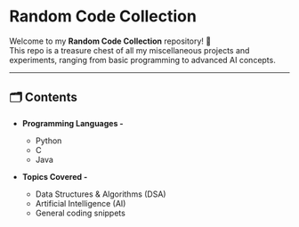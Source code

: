 # Random Code Collection

Welcome to my **Random Code Collection** repository! 🚀  
This repo is a treasure chest of all my miscellaneous projects and experiments, ranging from basic programming to advanced AI concepts.  

---

## 🗂️ Contents
- **Programming Languages -**  
  - Python  
  - C  
  - Java  

- **Topics Covered -**  
  - Data Structures & Algorithms (DSA)  
  - Artificial Intelligence (AI)  
  - General coding snippets
